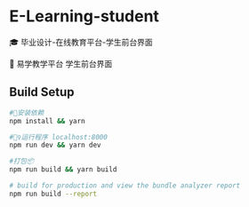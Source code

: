 # E-Learning-student

🎓 毕业设计-在线教育平台-学生前台界面

🏫 易学教学平台 学生前台界面

## Build Setup

```bash
#🔧安装依赖
npm install && yarn

#🏃‍♀️运行程序 localhost:8000
npm run dev && yarn dev

#打包📦
npm run build && yarn build

# build for production and view the bundle analyzer report
npm run build --report
```